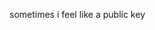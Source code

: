 sometimes i feel like a public key
<!---
vvkumar0/vvkumar0 is a ✨ special ✨ repository because its `README.md` (this file) appears on your GitHub profile.
You can click the Preview link to take a look at your changes.
--->
